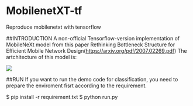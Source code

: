 # MobilenetXT-tf
Reproduce mobilenetxt with tensorflow

##INTRODUCTION
  A non-official Tensorflow-version implementation of MobileNeXt model from this paper Rethinking Bottleneck Structure for Efficient Mobile Network Design(https://arxiv.org/pdf/2007.02269.pdf)
  The artchitecture of this model is:

 ![](https://github.com/carolchenyx/MobilenetXT-tf/images/mobilenetxt.jpg)
 
 
 ##RUN
   If you want to run the demo code for classification, you need to prepare the enviroment fisrt according to the requirement.
 
   $ pip install -r requirement.txt
   $ python run.py
